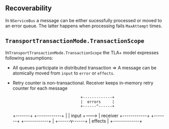## Recoverability

In `NServiceBus` a message can be either sucessfully processed or moved to an error queue. The latter happens when processing fails `MaxAttempt` times.

## `TransportTransactionMode.TransactionScope`

In`TransportTransactionMode.TransactionScope` the TLA+ model expresses following assumptions:
 * All queues participate in distributed transaction => A message can be atomically moved from `input` to `error` or `effects`. 
 * Retry counter is non-transactional. Receiver keeps in-memory retry counter for each message  




                                     +-------------+
                                     |  errors     |
                                     +------^------+
    +-------+     +------------+            |
    | input +---> | receiver   +------------+
    +-------+     +------------+            |
                                     +------v------+
                                     |  effects    |
                                     +-------------+


